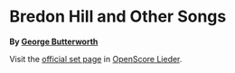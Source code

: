 
# Bredon Hill and Other Songs

__By [George Butterworth](..)__

Visit the [official set page] in [OpenScore Lieder].

[official set page]: https://musescore.com/openscore-lieder-corpus/sets/5103551
[OpenScore Lieder]: https://musescore.com/openscore-lieder-corpus
